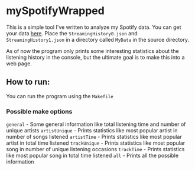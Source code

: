 # mySpotifyWrapped

This is a simple tool I've written to analyze my Spotify data. You can get your data [here](https://www.spotify.com/account/privacy/). Place the `StreamingHistory0.json` and `StreamingHistory1.json` in a directory called `MyData` in the source directory.

As of now the program only prints some interesting statistics about the listening history in the console, but the ultimate goal is to make this into a web page.

## How to run:

You can run the program using the `Makefile`

### Possible make options

`general` 		- Some general information like total listening time and number of unique artists
`artistUnique` 	- Prints statistics like most popular artist in number of songs listened
`artistTime` 	- Prints statistics like most popular artist in total time listened
`trackUnique` 	- Prints statistics like most popular song in number of unique listening occasions
`trackTime` 	- Prints statistics like most popular song in total time listened
`all` 			- Prints all the possible information

